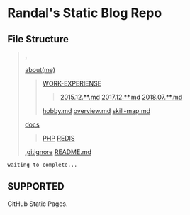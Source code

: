 # Randal's Static Blog Repo

## File Structure

> [.](https://github.com/RandalTeng/static-page)
>
> [about(me)](https://github.com/RandalTeng/static-page/tree/master/about)
>> [WORK-EXPERIENSE](https://github.com/RandalTeng/static-page/tree/master/about/WORK-EXPERIENSE)
>>> [2015.12.\*\*.md](https://github.com/RandalTeng/static-page/blob/master/about/WORK-EXPERIENSE/2015.12%20%E4%B8%8A%E6%B5%B7%E9%A2%86%E7%BE%8E%E8%BD%AF%E4%BB%B6%E7%A7%91%E6%8A%80%E6%9C%89%E9%99%90%E5%85%AC%E5%8F%B8.md)
>>> [2017.12.\*\*.md](https://github.com/RandalTeng/static-page/blob/master/about/WORK-EXPERIENSE/2017.12%20%E4%B8%8A%E6%B5%B7%E9%9F%A9%E5%88%9B%E7%BD%91%E7%BB%9C%E7%A7%91%E6%8A%80%E6%9C%89%E9%99%90%E5%85%AC%E5%8F%B8.md)
>>> [2018.07.\*\*.md](https://github.com/RandalTeng/static-page/blob/master/about/WORK-EXPERIENSE/2018.07%20%E8%B4%A2%E7%89%9B(%E4%B8%8A%E6%B5%B7)%E7%BD%91%E7%BB%9C%E7%A7%91%E6%8A%80%E6%9C%89%E9%99%90%E5%85%AC%E5%8F%B8(%E8%B0%83%E5%B2%97).md)
>>
>> [hobby.md](https://github.com/RandalTeng/static-page/tree/master/about/hobby.md)
>> [overview.md](https://github.com/RandalTeng/static-page/tree/master/about/overview.md)
>> [skill-map.md](https://github.com/RandalTeng/static-page/tree/master/about/skill-map.md)
>
> [docs](https://github.com/RandalTeng/static-page/blob/master/docs)
>> [PHP](https://github.com/RandalTeng/static-page/blob/master/docs/PHP)
>> [REDIS](https://github.com/RandalTeng/static-page/blob/master/docs/REDIS)
>
> [.gitignore](https://github.com/RandalTeng/static-page/blob/master/.gitignore)
> [README.md](https://github.com/RandalTeng/static-page/blob/master/README.md)

`waiting to complete...`

## SUPPORTED

GitHub Static Pages.